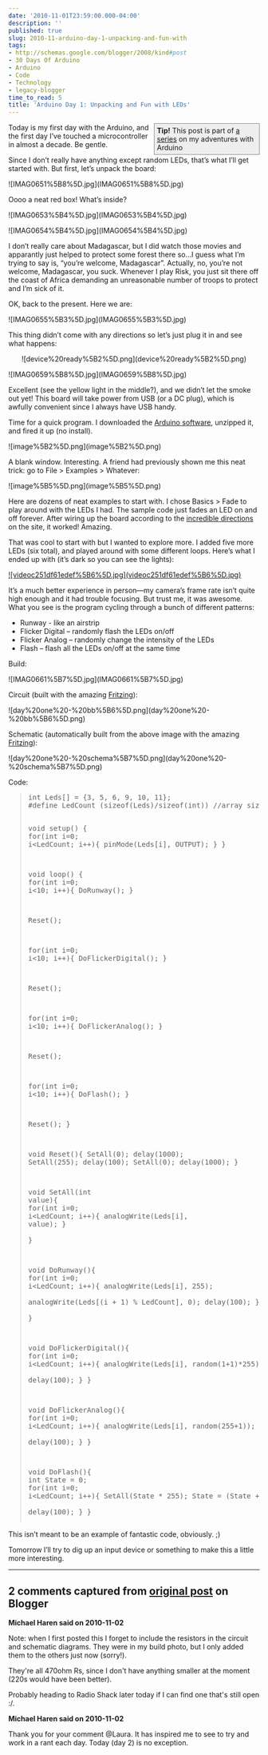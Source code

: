 ```yaml
---
date: '2010-11-01T23:59:00.000-04:00'
description: ''
published: true
slug: 2010-11-arduino-day-1-unpacking-and-fun-with
tags:
- http://schemas.google.com/blogger/2008/kind#post
- 30 Days Of Arduino
- Arduino
- Code
- Technology
- legacy-blogger
time_to_read: 5
title: 'Arduino Day 1: Unpacking and Fun with LEDs'
---
```


<div style="border-bottom: #888 1px solid; border-left: #888 1px solid; padding-bottom: 5px; background-color: #eee; margin: 0px auto; padding-left: 5px; width: 200px; padding-right: 5px; float: right; border-top: #888 1px solid; border-right: #888 1px solid; padding-top: 5px;"><strong>Tip!</strong> This post is part of <a href="http://blog.wassupy.com/search/label/30%20Days%20Of%20Arduino">a series</a> on my adventures with Arduino</div>
<p>Today is my first day with the Arduino, and the first day I’ve touched a microcontroller in almost a decade. Be gentle.</p>
<p>Since I don’t really have anything except random LEDs, that’s what I’ll get started with. But first, let’s unpack the board:</p>
<p>![IMAG0651%5B8%5D.jpg](IMAG0651%5B8%5D.jpg)</p>
<p>Oooo a neat red box! What’s inside?</p>
<p>![IMAG0653%5B4%5D.jpg](IMAG0653%5B4%5D.jpg)</p>
<p>![IMAG0654%5B4%5D.jpg](IMAG0654%5B4%5D.jpg)</p>
<p>I don’t really care about Madagascar, but I did watch those movies and apparantly just helped to protect some forest there so…I guess what I’m trying to say is, “you’re welcome, Madagascar”. Actually, no, you’re not welcome, Madagascar, you suck. Whenever I play Risk, you just sit there off the coast of Africa demanding an unreasonable number of troops to protect and I’m sick of it. </p>
<p>OK, back to the present. Here we are:</p>
<p>![IMAG0655%5B3%5D.jpg](IMAG0655%5B3%5D.jpg)</p>
<p>This thing didn’t come with any directions so let’s just plug it in and see what happens:</p>  <p align="center">![device%20ready%5B2%5D.png](device%20ready%5B2%5D.png)</p>
<p>![IMAG0659%5B8%5D.jpg](IMAG0659%5B8%5D.jpg)</p>
<p>Excellent (see the yellow light in the middle?), and we didn’t let the smoke out yet! This board will take power from USB (or a DC plug), which is awfully convenient since I always have USB handy.</p>
<p>Time for a quick program. I downloaded the <a href="http://arduino.cc/en/Main/Software">Arduino software</a>, unzipped it, and fired it up (no install). </p>
<p>![image%5B2%5D.png](image%5B2%5D.png)</p>
<p>A blank window. Interesting. A friend had previously shown me this neat trick: go to File &gt; Examples &gt; Whatever:</p>
<p>![image%5B5%5D.png](image%5B5%5D.png)</p>
<p>Here are dozens of neat examples to start with. I chose Basics &gt; Fade to play around with the LEDs I had. The sample code just fades an LED on and off forever. After wiring up the board according to the <a href="http://arduino.cc/en/Tutorial/Fade">incredible directions</a> on the site, it worked! Amazing.</p>
<p>That was cool to start with but I wanted to explore more. I added five more LEDs (six total), and played around with some different loops. Here’s what I ended up with (it’s dark so you can see the lights):</p>  <div class="wlWriterEditableSmartContent" id="scid:5737277B-5D6D-4f48-ABFC-DD9C333F4C5D:d92f78f6-efc4-42af-ab09-ed4eb0405f94" style="padding-bottom: 0px; padding-left: 0px; width: 640px; padding-right: 0px; display: block; float: none; margin-left: auto; margin-right: auto; padding-top: 0px;">
<div id="2649b3fc-913c-4411-b0b6-e7a0873571f7" style="margin: 0px; padding: 0px; display: inline;">
<div><a href="http://www.youtube.com/watch?v=VbIfvKNeQZU" target="_new">![videoc251df61edef%5B6%5D.jpg](videoc251df61edef%5B6%5D.jpg)</a></div></div></div>
<p>It’s a much better experience in person—my camera’s frame rate isn’t quite high enough and it had trouble focusing. But trust me, it was awesome. What you see is the program cycling through a bunch of different patterns:</p>  <ul>   <li>Runway - like an airstrip </li>    <li>Flicker Digital – randomly flash the LEDs on/off </li>    <li>Flicker Analog – randomly change the intensity of the LEDs </li>    <li>Flash – flash all the LEDs on/off at the same time </li> </ul>
<p>Build:</p>
<p>![IMAG0661%5B7%5D.jpg](IMAG0661%5B7%5D.jpg)</p>
<p>Circuit (built with the amazing <a href="http://fritzing.org/">Fritzing</a>):</p>
<p>![day%20one%20-%20bb%5B6%5D.png](day%20one%20-%20bb%5B6%5D.png)</p>
<p>Schematic (automatically built from the above image with the amazing <a href="http://fritzing.org/">Fritzing</a>):</p>
<p>![day%20one%20-%20schema%5B7%5D.png](day%20one%20-%20schema%5B7%5D.png)</p>
<p>Code:</p>
<blockquote>   <pre class="csharpcode"><span class="kwrd">int</span> Leds[] = {3, 5, 6, 9, 10, 11};
<span class="preproc">#define</span> LedCount (<span class="kwrd">sizeof</span>(Leds)/<span class="kwrd">sizeof</span>(<span class="kwrd">int</span>)) <span class="rem">//array size  </span>

<span class="kwrd">void</span> setup()  { 
  <span class="kwrd">for</span>(<span class="kwrd">int</span> i=0; i&lt;LedCount; i++){
    pinMode(Leds[i], OUTPUT);
  }
} 

<span class="kwrd">void</span> loop()  { 
  <span class="kwrd">for</span>(<span class="kwrd">int</span> i=0; i&lt;10; i++){
    DoRunway();
  }
  
  Reset();
  
  <span class="kwrd">for</span>(<span class="kwrd">int</span> i=0; i&lt;10; i++){
    DoFlickerDigital();
  }
  
  Reset();

  <span class="kwrd">for</span>(<span class="kwrd">int</span> i=0; i&lt;10; i++){
    DoFlickerAnalog();
  }
  
  Reset();

  <span class="kwrd">for</span>(<span class="kwrd">int</span> i=0; i&lt;10; i++){
    DoFlash();
  }

  Reset();
}

<span class="kwrd">void</span> Reset(){
  SetAll(0);
  delay(1000);
  SetAll(255);
  delay(100);
  SetAll(0);
  delay(1000);
}

<span class="kwrd">void</span> SetAll(<span class="kwrd">int</span> <span class="kwrd">value</span>){
  <span class="kwrd">for</span>(<span class="kwrd">int</span> i=0; i&lt;LedCount; i++){
    analogWrite(Leds[i], <span class="kwrd">value</span>);
  }  
}

<span class="kwrd">void</span> DoRunway(){
  <span class="kwrd">for</span>(<span class="kwrd">int</span> i=0; i&lt;LedCount; i++){
    analogWrite(Leds[i], 255);    
    analogWrite(Leds[(i + 1) % LedCount], 0);
    delay(100);
  }   
}

<span class="kwrd">void</span> DoFlickerDigital(){
  <span class="kwrd">for</span>(<span class="kwrd">int</span> i=0; i&lt;LedCount; i++){
    analogWrite(Leds[i], random(1+1)*255);    
    delay(100);
  } 
}

<span class="kwrd">void</span> DoFlickerAnalog(){
  <span class="kwrd">for</span>(<span class="kwrd">int</span> i=0; i&lt;LedCount; i++){
    analogWrite(Leds[i], random(255+1));    
    delay(100);
  } 
}

<span class="kwrd">void</span> DoFlash(){
  <span class="kwrd">int</span> State = 0;
  <span class="kwrd">for</span>(<span class="kwrd">int</span> i=0; i&lt;LedCount; i++){
    SetAll(State * 255);
    State = (State + 1) % 2;  
    delay(100);
  } 
}</pre>
</blockquote>

<p>This isn’t meant to be an example of fantastic code, obviously. ;)</p>

<p>Tomorrow I’ll try to dig up an input device or something to make this a little more interesting.</p>

---

## 2 comments captured from [original post](https://blog.wassupy.com/2010/11/arduino-day-1-unpacking-and-fun-with.html) on Blogger

**Michael Haren said on 2010-11-02**

Note: when I first posted this I forget to include the resistors in the circuit and schematic diagrams. They were in my build photo, but I only added them to the others just now (sorry!).

They're all 470ohm Rs, since I don't have anything smaller at the moment (220s would have been better).

Probably heading to Radio Shack later today if I can find one that's still open :/.

**Michael Haren said on 2010-11-02**

Thank you for your comment @Laura. It has inspired me to see to try and work in a rant each day. Today (day 2) is no exception.

